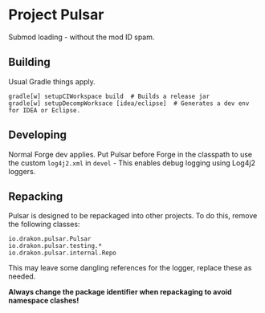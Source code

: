 Project Pulsar
==============

Submod loading - without the mod ID spam.

## Building
Usual Gradle things apply.
```
gradle[w] setupCIWorkspace build  # Builds a release jar
gradle[w] setupDecompWorksace [idea/eclipse]  # Generates a dev env for IDEA or Eclipse.
```

## Developing
Normal Forge dev applies. Put Pulsar before Forge in the classpath to use the custom `log4j2.xml` in `devel` - This enables debug logging using Log4j2 loggers.

## Repacking
Pulsar is designed to be repackaged into other projects. To do this, remove the following classes:
```
io.drakon.pulsar.Pulsar
io.drakon.pulsar.testing.*
io.drakon.pulsar.internal.Repo
```

This may leave some dangling references for the logger, replace these as needed.

**Always change the package identifier when repackaging to avoid namespace clashes!**
